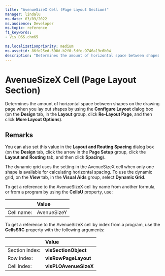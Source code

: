 ```yaml
---
title: "AvenueSizeX Cell (Page Layout Section)" 
manager: lindalu
ms.date: 03/09/2022
ms.audience: Developer
ms.topic: reference
f1_keywords:
- Vis_DSS.chm65
 
ms.localizationpriority: medium
ms.assetid: 86fe25ed-590d-b2f0-5dfe-9746a19c6b04
description: "Determines the amount of horizontal space between shapes on the drawing page when you lay out shapes by using the Configure Layout dialog box (on the Design tab, in the Layout group, click Re-Layout Page, and then click More Layout Options)."
---
```


# AvenueSizeX Cell (Page Layout Section)

Determines the amount of horizontal space between shapes on the drawing page when you lay out shapes by using the **Configure Layout** dialog box (on the **Design** tab, in the **Layout** group, click **Re-Layout Page**, and then click **More Layout Options**).
  
## Remarks

You can also set this value in the **Layout and Routing Spacing** dialog box (on the **Design** tab, click the arrow in the **Page Setup** group, click the **Layout and Routing** tab, and then click **Spacing**).
  
The dynamic grid uses the setting in the AvenueSizeX cell when only one shape is available for calculating horizontal spacing. To use the dynamic grid, on the **View** tab, in the **Visual Aids** group, select **Dynamic Grid**.
  
To get a reference to the AvenueSizeX cell by name from another formula, or from a program by using the **CellsU** property, use:
  
||Value|
|:-----|:-----|
| Cell name:  <br/> | AvenueSizeY  <br/> |

To get a reference to the AvenueSizeX cell by index from a program, use the **CellsSRC** property with the following arguments:
  
||Value|
|:-----|:-----|
| Section index:  <br/> |**visSectionObject** <br/> |
| Row index:  <br/> |**visRowPageLayout** <br/> |
| Cell index:  <br/> |**visPLOAvenueSizeX** <br/> |
